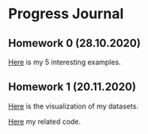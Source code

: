 # Progress Journal

## Homework 0 (28.10.2020)
[Here](files/example_homework_0.html) is my 5 interesting examples.

## Homework 1 (20.11.2020)
[Here](files/360-Homewrok1.html) is the visualization of my datasets.

[Here](files/Homework1code.html) my related code.
